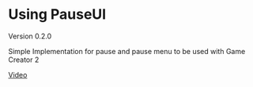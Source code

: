 # Using PauseUI
Version 0.2.0

Simple Implementation for pause and pause menu to be used with Game Creator 2

[Video](https://youtu.be/_E91aJAcsC8)
